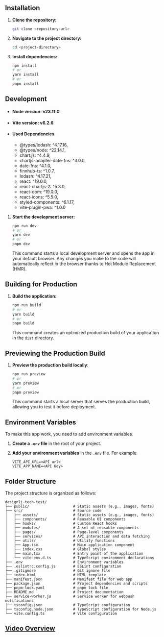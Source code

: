 ## Installation

1.  **Clone the repository:**

    ```bash
    git clone <repository-url>
    ```

2.  **Navigate to the project directory:**

    ```bash
    cd <project-directory>
    ```

3.  **Install dependencies:**

    ```bash
    npm install
    # or
    yarn install
    # or
    pnpm install
    ```

## Development

- #### Node version: v23.11.0
- #### Vite version: v6.2.6
- #### Used Dependencies

  - @types/lodash: ^4.17.16,
  - @types/node: ^22.14.1,
  - chart.js: ^4.4.9,
  - chartjs-adapter-date-fns: ^3.0.0,
  - date-fns: ^4.1.0,
  - finnhub-ts: ^1.0.7,
  - lodash: ^4.17.21,
  - react: ^19.0.0,
  - react-chartjs-2: ^5.3.0,
  - react-dom: ^19.0.0,
  - react-icons: ^5.5.0,
  - styled-components: ^6.1.17,
  - vite-plugin-pwa: ^1.0.0

1. **Start the development server:**

   ```bash
   npm run dev
   # or
   yarn dev
   # or
   pnpm dev
   ```

   This command starts a local development server and opens the app in your default browser. Any changes you make to the code will automatically reflect in the browser thanks to Hot Module Replacement (HMR).

## Building for Production

1. **Build the application:**

   ```bash
   npm run build
   # or
   yarn build
   # or
   pnpm build
   ```

   This command creates an optimized production build of your application in the `dist` directory.

## Previewing the Production Build

1.  **Preview the production build locally:**

    ```bash
    npm run preview
    # or
    yarn preview
    # or
    pnpm preview
    ```

    This command starts a local server that serves the production build, allowing you to test it before deployment.

## Environment Variables

To make this app work, you need to add environment variables.

1.  **Create a `.env` file** in the root of your project.
2.  **Add your environment variables** in the `.env` file. For example:

    ```
    VITE_API_URL=<API url>
    VITE_APP_NAME=<API Key>
    ```

## Folder Structure

The project structure is organized as follows:

```
designli-tech-test/
├── public/                    # Static assets (e.g., images, fonts)
├── src/                       # Source code
│   ├── assets/                # Static assets (e.g., images, fonts)
│   ├── components/            # Reusable UI components
│   ├── hooks/                 # Custom React hooks
│   ├── modules/               # A set of reusable components
│   ├── pages/                 # Page-level components
│   ├── services/              # API interaction and data fetching
│   ├── utils/                 # Utility functions
│   ├── App.tsx                # Main application component
│   ├── index.css              # Global styles
│   ├── main.tsx               # Entry point of the application
│   └── vite-env.d.ts          # TypeScript environment declarations
├── .env                       # Environment variables
├── .eslintrc.config.js        # ESLint configuration
├── .gitignore                 # Git ignore file
├── index.html                 # HTML template
├── manifest.json              # Manifest file for web app
├── package.json               # Project dependencies and scripts
├── pnpm-lock.yaml             # pnpm lock file
├── README.md                  # Project documentation
├── service-worker.js          # Service worker for webpush notifications
├── tsconfig.json              # TypeScript configuration
├── tsconfig.node.json         # TypeScript configuration for Node.js
└── vite.config.ts             # Vite configuration
```
## [Video Overview](https://drive.google.com/file/d/1EUVhEItt28LV31HNSFfiw-W4JUSzsK3A/view?usp=sharing)
 
